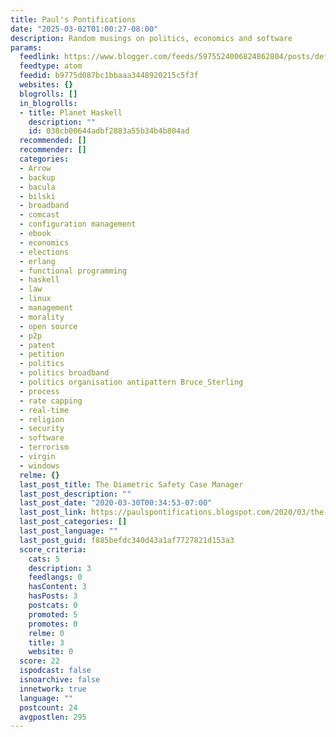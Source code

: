 ```yaml
---
title: Paul's Pontifications
date: "2025-03-02T01:00:27-08:00"
description: Random musings on politics, economics and software
params:
  feedlink: https://www.blogger.com/feeds/5975524006824862804/posts/default
  feedtype: atom
  feedid: b9775d087bc1bbaaa3448920215c5f3f
  websites: {}
  blogrolls: []
  in_blogrolls:
  - title: Planet Haskell
    description: ""
    id: 038cb00644adbf2883a55b34b4b804ad
  recommended: []
  recommender: []
  categories:
  - Arrow
  - backup
  - bacula
  - bilski
  - broadband
  - comcast
  - configuration management
  - ebook
  - economics
  - elections
  - erlang
  - functional programming
  - haskell
  - law
  - linux
  - management
  - morality
  - open source
  - p2p
  - patent
  - petition
  - politics
  - politics broadband
  - politics organisation antipattern Bruce_Sterling
  - process
  - rate capping
  - real-time
  - religion
  - security
  - software
  - terrorism
  - virgin
  - windows
  relme: {}
  last_post_title: The Diametric Safety Case Manager
  last_post_description: ""
  last_post_date: "2020-03-30T00:34:53-07:00"
  last_post_link: https://paulspontifications.blogspot.com/2020/03/the-diametric-safety-case-manager.html
  last_post_categories: []
  last_post_language: ""
  last_post_guid: f885befdc340d43a1af7727821d153a3
  score_criteria:
    cats: 5
    description: 3
    feedlangs: 0
    hasContent: 3
    hasPosts: 3
    postcats: 0
    promoted: 5
    promotes: 0
    relme: 0
    title: 3
    website: 0
  score: 22
  ispodcast: false
  isnoarchive: false
  innetwork: true
  language: ""
  postcount: 24
  avgpostlen: 295
---
```

